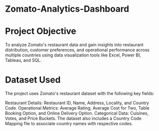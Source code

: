 # Zomato-Analytics-Dashboard
# Project Objective
To analyze Zomato's restaurant data and gain insights into restaurant distribution, customer preferences, and operational performance across multiple countries using data visualization tools like Excel, Power BI, Tableau, and SQL.
# Dataset Used
The project uses Zomato's restaurant dataset with the following key fields:

Restaurant Details: Restaurant ID, Name, Address, Locality, and Country Code.
Operational Metrics: Average Rating, Average Cost for Two, Table Booking Option, and Online Delivery Option.
Categorical Data: Cuisines, Votes, and Price Buckets.
The dataset also includes a Country Code Mapping file to associate country names with respective codes.
